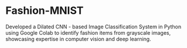 # Fashion-MNIST
Developed a Dilated CNN - based Image Classification System in Python using Google Colab to identify fashion items from grayscale images, showcasing expertise in computer vision and deep learning.
